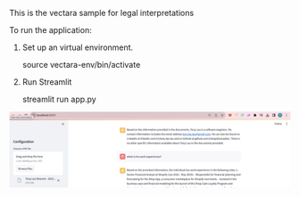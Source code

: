 This is the vectara sample for legal interpretations

To run the application:

1. Set up an virtual environment.

    source vectara-env/bin/activate

2. Run Streamlit

    streamlit run app.py


![alt text](https://github.com/intrepidcanadian/aivectera-sample/blob/86da6940bc88afa1032e21fcae324420a62acf22/Screenshot.png)